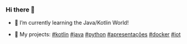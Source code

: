 ### Hi there 👋


- 🌱 I’m currently learning the Java/Kotlin World!

- 🔭 My projects: [#kotlin](https://github.com/brunohenriquepj?tab=repositories&q=%23kotlin) [#java](https://github.com/brunohenriquepj?tab=repositories&q=%23java) [#python](https://github.com/brunohenriquepj?tab=repositories&q=%23python) [#apresentações](https://github.com/brunohenriquepj?tab=repositories&q=%23presentations) [#docker](https://github.com/brunohenriquepj?tab=repositories&q=%23docker) [#iot](https://github.com/brunohenriquepj?tab=repositories&q=%23iot)

<!--
**brunohenriquepj/brunohenriquepj** is a ✨ _special_ ✨ repository because its `README.md` (this file) appears on your GitHub profile.

Here are some ideas to get you started:

- 🔭 I’m currently working on ...
- 🌱 I’m currently learning ...
- 👯 I’m looking to collaborate on ...
- 🤔 I’m looking for help with ...
- 💬 Ask me about ...
- 📫 How to reach me: ...
- 😄 Pronouns: ...
- ⚡ Fun fact: ...
-->
